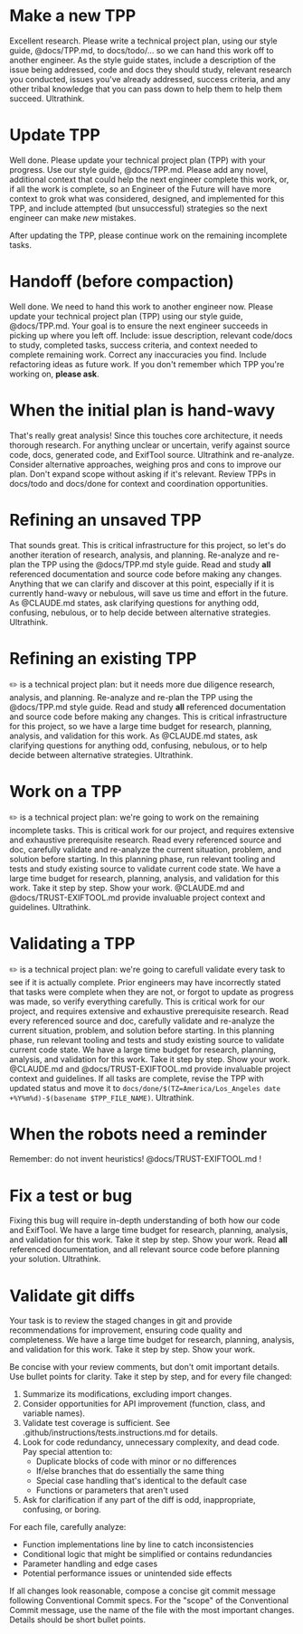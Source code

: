 # Make a new TPP

Excellent research. Please write a technical project plan, using our style guide, @docs/TPP.md, to docs/todo/... so we can hand this work off to another engineer. As the style guide states, include a description of the issue being addressed, code and docs they should study, relevant research you conducted, issues you've already addressed, success criteria, and any other tribal knowledge that you can pass down to help them to help them succeed. Ultrathink.

# Update TPP

Well done. Please update your technical project plan (TPP) with your progress. Use our style guide, @docs/TPP.md. Please add any novel, additional context that could help the next engineer complete this work, or, if all the work is complete, so an Engineer of the Future will have more context to grok what was considered, designed, and implemented for this TPP, and include attempted (but unsuccessful) strategies so the next engineer can make _new_ mistakes.

After updating the TPP, please continue work on the remaining incomplete tasks.

# Handoff (before compaction)

Well done. We need to hand this work to another engineer now. Please update your technical project plan (TPP) using our style guide, @docs/TPP.md. Your goal is to ensure the next engineer succeeds in picking up where you left off. Include: issue description, relevant code/docs to study, completed tasks, success criteria, and context needed to complete remaining work. Correct any inaccuracies you find. Include refactoring ideas as future work. If you don't remember which TPP you're working on, **please ask**.

# When the initial plan is hand-wavy

That's really great analysis! Since this touches core architecture, it needs thorough research. For anything unclear or uncertain, verify against source code, docs, generated code, and ExifTool source. Ultrathink and re-analyze. Consider alternative approaches, weighing pros and cons to improve our plan. Don't expand scope without asking if it's relevant. Review TPPs in docs/todo and docs/done for context and coordination opportunities.

# Refining an unsaved TPP

That sounds great. This is critical infrastructure for this project, so let's do another iteration of research, analysis, and planning. Re-analyze and re-plan the TPP using the @docs/TPP.md style guide. Read and study **all** referenced documentation and source code before making any changes. Anything that we can clarify and discover at this point, especially if it is currently hand-wavy or nebulous, will save us time and effort in the future.  As @CLAUDE.md states, ask clarifying questions for anything odd, confusing, nebulous, or to help decide between alternative strategies. Ultrathink.

# Refining an existing TPP

✏️ is a technical project plan: but it needs more due diligence research, analysis, and planning. Re-analyze and re-plan the TPP using the @docs/TPP.md style guide. Read and study **all** referenced documentation and source code before making any changes. This is critical infrastructure for this project, so we have a large time budget for research, planning, analysis, and validation for this work. As @CLAUDE.md states, ask clarifying questions for anything odd, confusing, nebulous, or to help decide between alternative strategies. Ultrathink.

# Work on a TPP

✏️ is a technical project plan: we're going to work on the remaining incomplete tasks. This is critical work for our project, and requires extensive and exhaustive prerequisite research. Read every referenced source and doc, carefully validate and re-analyze the current situation, problem, and solution before starting. In this planning phase, run relevant tooling and tests and study existing source to validate current code state. We have a large time budget for research, planning, analysis, and validation for this work. Take it step by step. Show your work. @CLAUDE.md and @docs/TRUST-EXIFTOOL.md provide invaluable project context and guidelines. Ultrathink.

# Validating a TPP

✏️ is a technical project plan: we're going to carefull validate every task to see if it is actually complete. Prior engineers may have incorrectly stated that tasks were complete when they are not, or forgot to update as progress was made, so verify everything carefully. This is critical work for our project, and requires extensive and exhaustive prerequisite research. Read every referenced source and doc, carefully validate and re-analyze the current situation, problem, and solution before starting. In this planning phase, run relevant tooling and tests and study existing source to validate current code state. We have a large time budget for research, planning, analysis, and validation for this work. Take it step by step. Show your work. @CLAUDE.md and @docs/TRUST-EXIFTOOL.md provide invaluable project context and guidelines. If all tasks are complete, revise the TPP with updated status and move it to `docs/done/$(TZ=America/Los_Angeles date +%Y%m%d)-$(basename $TPP_FILE_NAME)`. Ultrathink.

# When the robots need a reminder

Remember: do not invent heuristics! @docs/TRUST-EXIFTOOL.md !

# Fix a test or bug

Fixing this bug will require in-depth understanding of both how our code and ExifTool. We have a large time budget for research, planning, analysis, and validation for this work. Take it step by step. Show your work. Read **all** referenced documentation, and all relevant source code before planning your solution. Ultrathink.

# Validate git diffs

Your task is to review the staged changes in git and provide recommendations for
improvement, ensuring code quality and completeness. We have a large time budget for research, planning, analysis, and validation for this work. Take it step by step. Show your work.

Be concise with your review comments, but don't omit important details. Use bullet points for clarity.
Take it step by step, and for every file changed:

1. Summarize its modifications, excluding import changes.
2. Consider opportunities for API improvement (function, class, and variable names).
3. Validate test coverage is sufficient. See .github/instructions/tests.instructions.md for details.
4. Look for code redundancy, unnecessary complexity, and dead code. Pay special attention to:
   - Duplicate blocks of code with minor or no differences
   - If/else branches that do essentially the same thing
   - Special case handling that's identical to the default case
   - Functions or parameters that aren't used
5. Ask for clarification if any part of the diff is odd, inappropriate, confusing, or boring.

For each file, carefully analyze:

- Function implementations line by line to catch inconsistencies
- Conditional logic that might be simplified or contains redundancies
- Parameter handling and edge cases
- Potential performance issues or unintended side effects

If all changes look reasonable, compose a concise git commit message following Conventional Commit specs. For the "scope" of the Conventional Commit message, use the name of the file with the most important changes. Details should be short bullet points.
